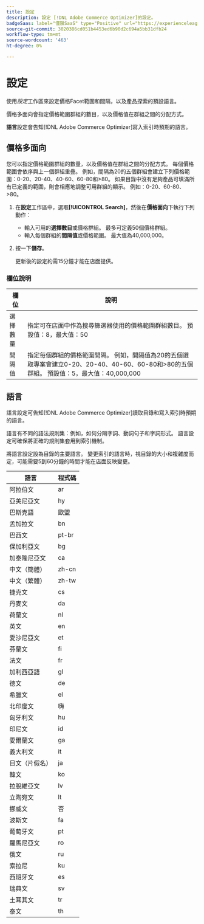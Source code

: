 ```yaml
---
title: 設定
description: 設定 [!DNL Adobe Commerce Optimizer]的設定。
badgeSaas: label="僅限SaaS" type="Positive" url="https://experienceleague.adobe.com/en/docs/commerce/user-guides/product-solutions" tooltip="僅適用於Adobe Commerce as a Cloud Service和Adobe Commerce Optimizer專案(Adobe管理的SaaS基礎結構)。"
source-git-commit: 3020386cd051b4453ed6b90d2c694a5bb31dfb24
workflow-type: tm+mt
source-wordcount: '463'
ht-degree: 0%

---
```


# 設定

使用&#x200B;*設定*&#x200B;工作區來設定價格Facet範圍和間隔，以及產品探索的預設語言。

價格多面向會指定價格範圍群組的數目，以及價格值在群組之間的分配方式。

**語言**&#x200B;設定會告知[!DNL Adobe Commerce Optimizer]寫入索引時預期的語言。

## 價格多面向

您可以指定價格範圍群組的數量，以及價格值在群組之間的分配方式。 每個價格範圍會依序與上一個群組重疊。 例如，間隔為20的五個群組會建立下列價格範圍：0-20、20-40、40-60、60-80和>80。 如果目錄中沒有足夠產品可填滿所有已定義的範圍，則會相應地調整可用群組的顯示。 例如：0-20、60-80、>80。

1. 在&#x200B;**設定**&#x200B;工作區中，選取&#x200B;**[!UICONTROL Search]**，然後在&#x200B;**價格面向**&#x200B;下執行下列動作：
   - 輸入可用的&#x200B;**選擇數目**&#x200B;或價格群組。 最多可定義50個價格群組。
   - 輸入每個群組的&#x200B;**間隔值**&#x200B;或價格範圍。 最大值為40,000,000。
1. 按一下&#x200B;**儲存**。

   更新後的設定約需15分鐘才能在店面提供。

### 欄位說明

| 欄位 | 說明 |
|--- |--- |
| 選擇數量 | 指定可在店面中作為搜尋篩選器使用的價格範圍群組數目。 預設值：8，最大值：50 |
| 間隔值 | 指定每個群組的價格範圍間隔。 例如，間隔值為20的五個選取專案會建立0-20、20-40、40-60、60-80和>80的五個群組。 預設值：5，最大值：40,000,000 |

## 語言

語言設定可告知[!DNL Adobe Commerce Optimizer]讀取目錄和寫入索引時預期的語言。

語言有不同的語法規則集：例如，如何分隔字詞、動詞句子和字詞形式。
語言設定可確保將正確的規則集套用到索引機制。

將語言設定設為目錄的主要語言。 變更索引的語言時，視目錄的大小和複雜度而定，可能需要5到60分鐘的時間才能在店面反映變更。

| 語言 | 程式碼 |
|----|----|
| 阿拉伯文 | ar |
| 亞美尼亞文 | hy |
| 巴斯克語 | 歐盟 |
| 孟加拉文 | bn |
| 巴西文 | pt-br |
| 保加利亞文 | bg |
| 加泰隆尼亞文 | ca |
| 中文（簡體） | zh-cn |
| 中文（繁體） | zh-tw |
| 捷克文 | cs |
| 丹麥文 | da |
| 荷蘭文 | nl |
| 英文 | en |
| 愛沙尼亞文 | et |
| 芬蘭文 | fi |
| 法文 | fr |
| 加利西亞語 | gl |
| 德文 | de |
| 希臘文 | el |
| 北印度文 | 嗨 |
| 匈牙利文 | hu |
| 印尼文 | id |
| 愛爾蘭文 | ga |
| 義大利文 | it |
| 日文（片假名） | ja |
| 韓文 | ko |
| 拉脫維亞文 | lv |
| 立陶宛文 | lt |
| 挪威文 | 否 |
| 波斯文 | fa |
| 葡萄牙文 | pt |
| 羅馬尼亞文 | ro |
| 俄文 | ru |
| 索拉尼 | ku |
| 西班牙文 | es |
| 瑞典文 | sv |
| 土耳其文 | tr |
| 泰文 | th |
